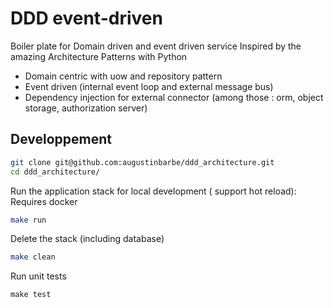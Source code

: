# DDD event-driven

Boiler plate for Domain driven and event driven service
Inspired by the amazing Architecture Patterns with Python

- Domain centric with uow and repository pattern
- Event driven (internal event loop and external message bus)
- Dependency injection for external connector (among those : orm, object storage, authorization server)

## Developpement

```bash
git clone git@github.com:augustinbarbe/ddd_architecture.git
cd ddd_architecture/
```

Run the application stack for local development ( support hot reload):
Requires docker

```bash
make run
```

Delete the stack (including database)

```bash
make clean
```

Run unit tests

```
make test
```

